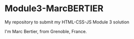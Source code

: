 # Module3-MarcBERTIER
My repository to submit my HTML-CSS-JS Module 3 solution

I'm Marc Bertier, from Grenoble, France.
